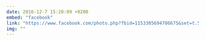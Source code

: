 ```yaml
---
date: 2016-12-7 15:20:09 +0200
embed: "facebook"
link: "https://www.facebook.com/photo.php?fbid=1153305694706675&set=t.502032423&type=3&theater"
img: ""
---
```

